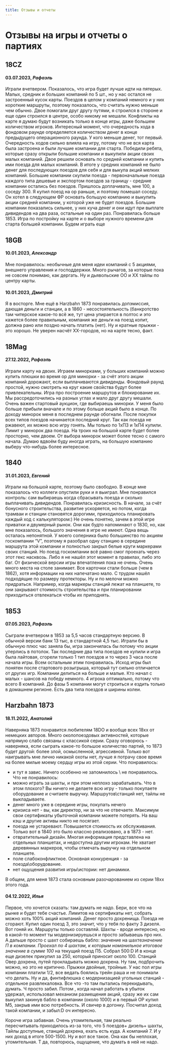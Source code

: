 ```yaml
---
title: Отзывы и отчеты
---
```


# Отзывы на игры и отчеты о партиях

## 18CZ

#### 03.07.2023, *Рафаэль*

Играли вчетвером. Показалось, что игра будет лучше идти на пятерых. Малых, средник и больших
компаний по 5 шт., но у нас остался не застроенный кусок карты. Поездов в целом у
компаний немного и у них короткие маршруты, поэтому показалось, что считать нужно меньше чем обычно.
Двое помогали друг другу путями, я строился в стороне и еще один строился в центре, особо никому не
мешали. Конфликты на карте я думаю будут возникать только в конце игры, даже большем количеством
игроков. Интересный момент, что очередность хода в фондовом раунде определяется количеством денег в
конце предыдущего операционного раунда. У кого меньше денег, тот первый. Очередность ходов сильно
влияла на игру, потому что не вся карта была застроена и были лучшие компании для старта. Победили
ребята, которые сразу открыли большие компании и выкупили акции своих малых компаний. Двое решили
основать по средней компании и купить ими поезда для малых компаний. В итоге у средних компаний не
было денег для последующих поездов для себя и для выкупа акций мелких компаний. Большие компании
скупили поезда - первоначальные поезда каждого типа дешевые и экспортом поездов за границу - средние
компании остались без поездов. Пришлось доплачивать, мне 100, а соседу 300. Я купил поезд на ор
раньше, и поэтому помешал соседу. Он хотел в следующем ФР основать большую компанию и выкупить акции
средней компании, у которой уже не будет поездов. Большие компании показались сильнее, у них куча
денег и они идут при выплате дивидендов на два раза, остальные на один раз. Понравилась больше 1853.
Игра по постройку на карте и о выборе нужного времени для старта большей компании. Будем играть еще

## 18GB

#### 10.01.2023, *Александр*

Мне понравилось: необычные для меня идеи компаний с 5 акциями, внешнего управления и господдержки.
Много рычагов, за которые пока не совсем понимаю, как дергать. Ну и дьявольские ОО и ХХ тайлы по
центру карты.

#### 10.01.2023, *Дмитрий*

Я в восторге. Мне ещё в Harzbahn 1873 понравилась допэмиссия, дающая деньги и станции, а в 1860 -
несостоятельность (банкротство там читерское какое-то всё же, тут цена упирается в полтос и это
кажется более правильным, компания же деньги на поезд копит, должна рано или поздно начать платить
(нет). Ну и кратные прыжки - это хорошо. Не уверен насчёт XX-городов, но на карте тесно, факт.

## 18Mag

#### 27.12.2022, *Рафаэль*

Играли карту на двоих. Играем минорками, у больших компаний можно купить плюшки во время ор для
минорки - за счёт этого акции компаний дорожают, если выплачиваются дивиденды. Фондовый раунд
простой, нужно смотреть на круг какие свойства будут более привлекательны. Игра про построение
маршрутов и блокирование их. Мы рассредоточились на разных углах и мало друг другу мешали. Очень
важен стартовый аукцион, где выбираешь минорки. У меня было больше прибыли вначале и по этому больше
акций было в конце. По доходу минорок меня в последнем раунде обогнали. После покупки всех типов
поездов начинается последний круг. Так как поезда не ржавеют, их можно всю игру гонять. Мы только по
1хП3 и 1хП4 купили. Лимит у минорок два поезда. На троих на большой карте будет более просторно, чем
двоем. От выбора минорок может более тесно с самого начала. Думаю вдвоём буду иногда играть, на
большую компанию выберу что-нибудь более интересное.

## 1840

#### 31.01.2023, *Евгений*

Играли на большой карте, поэтому было свободно. В конце мне показалось что коллеги опустили руки и я
выиграл. Мне понравился контроль: сам выбираешь когда сбрасывать поезда и сколько выплачивать
дивидендов. Понравилась кризисность. В начале, за счёт бонусного строительства, развитие ускоряется,
но потом, когда трамваи и станции становятся дорогими, приходилось планировать каждый ход с
калькулятором:) Не очень понятно, зачем в этой игре приватки и двумерный рынок. Они как будто
напоминают о 1830, но, как мне показалось, большого значения в игре не имеют. Одна вещь осталась
непонятной. У моего соперника было большинство по акциям госкомпании “V”, поэтому я разобрал одну
станцию в середине маршрута этой компании и полностью закрыл белые круги маркерами своих станций. Но
поезд госкомпании всё равно смог проехать через этот гекс насквозь. Либо я не нашёл этот момент в
правилах, либо это баг. От физической версии игры впечатления пока не очень. Очень много места на
столе занимает. Все карточки стали больше (чем в 1862), хотя информации на них напечатано мало. С
трудом нашёл подходящие по размеру протекторы. Ну и по мелочи можно придраться. Например, когда
маркеры станций лежат на планшете, то они закрывают стоимость строительства и при планировании
приходиться отвлекаться чтобы их приподнять.

## 1853

#### 07.05.2023, *Рафаэль*

Сыграли вчетвером в 1853 за 5,5 часов стандартную версию. В обычной версии банк 13 тыс, в
стандартной 4,5 тыс. Играли бы в обычную плюс час заняла бы, игра закончилась бы потому что акции
уперлись в потолок. Так последние два типа поездов не купили и игра была лайтовая, сгорели только 1
тип поездов и то через 3 часа после начала игры. Всем остальным этим понравилась. Исход игры был
понятен после стартового розыгрыша, который тут сильно отличается от других игр. Компании делиться
на больше и малые. Кто начал с малых - шансов на победу немного. 4 игрока оптимально, потому что
всего 8 компаний. До фазы 5 компании могут строиться и ездить только в домашнем регионе. Есть два
типа поездов и ширины колеи.

## Harzbahn 1873

#### 18.11.2022, *Анатолий*

Наверняка 1873 понравится любителям 18DO и вообще всех 18хх от немецких авторов. Много
околопоездовых активностей, которые напрямую слабо связаны с классикой серии. Сразу оговорюсь -
наверняка, если сыграть какое-то большое количество партий, то 1873 будет другой: более злой,
осмысленной, агрессивной. Только вот наигрывать мне лично никакой охоты нет, лучше я потрачу свое
время на более милые моему сердцу игры из этой серии. Что понравилось:
- и тут я завис. Ничего особенно не запомнилось \ не понравилось. Что не понравилось:
- можно играть за шахты, и при этом неплохо зарабатывать. Что в  этом плохого? Вы ничего не делаете
  всю игру - только покупаете оборудование и считаете выручку. Маршрутов\станций нет, тайлы не
  выкладываете.
- денег много уже в середине игры, покупать нечего
- кризиса нет - вы, как директор, ни за что не отвечаете. Максимум свои сертификаты убыточной
  компании можете потерять. На ваш кэш и другие активы никто не посягает.
- поезда не устаревают. Повышается стоимость их обслуживания. Только вот в 1840 это было классно
  реализовано, а в 1873 - нет.
- отвратительный дизайн. Многая информация представлена на отдельных планшетах, и недоступна другим
  игрокам. Не хватает деревянных маркеров, чтобы отмечать выручку на отдельном планшете.
- поле слабоконфликтное. Основная конкуренция - за поезда\оборудование.
- нет ощущения развития игры\истории: нет динамики.

В общем, для меня 1873 стала основным разочарованием из серии 18хх этого года.

#### 04.12.2022, *Илья*

Первое, что хочется  сказать: там думать не надо. Бери, все что на рынке и будет тебе счастье.
Лимитов на сертификаты нет, собрать можно хоть 100% акций компаний. Денег просто дохренища. Поезда
не сгорают. Купил один поезд 3, это значит, что у тебя по факту 3 дизеля. Вот гоняй их. Маршруты
только составляй. Шахты - вроде интересно, но в какой-то момент ты модернизируешься и просто
забываешь про них. А дальше просто с шахт собираешь бабло: значение на шахте*значение П в компании.
Проехал по 4 шахтам, к которым номанильное итоговое значение в сумме 100* на текущий поезд П5.
Собрал 500:D И в конце еще дизелек прикупил за 250, который приносит около 100. Станций Овер
дохрена, путей прокладывать можно дохрена. Ну там, подброчить можно, но это не критично. Прыжки
двойные, тройные. У нас пол игры компании платили 1/2, все ведать боялись трейн раша и не понимали
что делать. Ну и да, финтифлюшка с модернизацией угольных станций - отдельное развлекаловка. Все что
-то там пытались перекидывать, думать. Ч просто забил. Потом , когда начал работать в убыток
удержал, использовал механизм размещения акций, сразу же их сам выкупил закинув бабло в компании
(около 1000) и в первый ОР купил М5, закрыв ими всю потребность. И свичер в догонку. Посчитал доход
такой компании, и забыл:D оч интересно.

Короче игра забавная. Очень утомительная, там реально пересчитывать приходилось из-за того, что 5
поездов+ дизель+ шахты, Тайлы доступные, станций дохрена, ехать есть куда. А компаний 7. И у них
доход в итоге 500-1500. Ну и вот все такое. Она как бы неплохая, утомительная. Т да, повторюсь,
ощущение, что думать в ней не надо.
